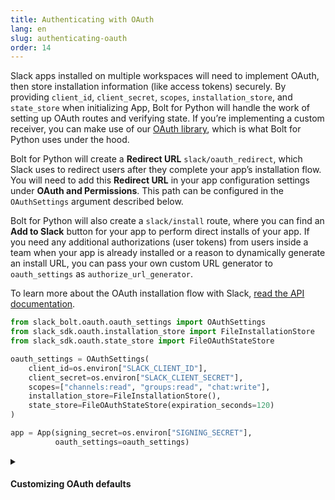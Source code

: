 ```yaml
---
title: Authenticating with OAuth
lang: en
slug: authenticating-oauth
order: 14
---
```


<div class="section-content">

Slack apps installed on multiple workspaces will need to implement OAuth, then store installation information (like access tokens) securely. By providing `client_id`, `client_secret`, `scopes`, `installation_store`, and `state_store` when initializing App, Bolt for Python will handle the work of setting up OAuth routes and verifying state. If you’re implementing a custom receiver, you can make use of our [OAuth library](https://slack.dev/python-slack-sdk/oauth/), which is what Bolt for Python uses under the hood.

Bolt for Python will create a **Redirect URL** `slack/oauth_redirect`, which Slack uses to redirect users after they complete your app’s installation flow. You will need to add this **Redirect URL** in your app configuration settings under **OAuth and Permissions**. This path can be configured in the `OAuthSettings` argument described below.

Bolt for Python will also create a `slack/install` route, where you can find an **Add to Slack** button for your app to perform direct installs of your app. If you need any additional authorizations (user tokens) from users inside a team when your app is already installed or a reason to dynamically generate an install URL, you can pass your own custom URL generator to `oauth_settings` as `authorize_url_generator`.

To learn more about the OAuth installation flow with Slack, [read the API documentation](https://api.slack.com/authentication/oauth-v2).

</div>

```python
from slack_bolt.oauth.oauth_settings import OAuthSettings
from slack_sdk.oauth.installation_store import FileInstallationStore
from slack_sdk.oauth.state_store import FileOAuthStateStore

oauth_settings = OAuthSettings(
    client_id=os.environ["SLACK_CLIENT_ID"],
    client_secret=os.environ["SLACK_CLIENT_SECRET"],
    scopes=["channels:read", "groups:read", "chat:write"],
    installation_store=FileInstallationStore(),
    state_store=FileOAuthStateStore(expiration_seconds=120)
)

app = App(signing_secret=os.environ["SIGNING_SECRET"],
          oauth_settings=oauth_settings)
```

<details class="secondary-wrapper">
<summary class="section-head" markdown="0">
<h4 class="section-head">Customizing OAuth defaults</h4>
</summary>

<div class="secondary-content" markdown="0">
You can override the default OAuth using `oauth_settings`, which can be passed in during the initialization of App. You can override the following:

- `install_path`: Override default path for "Add to Slack" button
- `redirect_uri`: Override default redirect url path
- `callback_options`: Provide custom success and failure pages at the end of the OAuth flow
- `state_store`: Provide a custom state store instead of using the built in `FileOAuthStateStore`
- `installation_store`: Provide a custom installation store instead of the built-in `FileInstallationStore`

</div>

```python
app = App(
    signing_secret=os.environ.get("SLACK_SIGNING_SECRET"),
    installation_store=FileInstallationStore(),
    oauth_settings=OAuthSettings(
        client_id=os.environ.get("SLACK_CLIENT_ID"),
        client_secret=os.environ.get("SLACK_CLIENT_SECRET"),
        scopes=["app_mentions:read", "channels:history", "im:history", "chat:write"],
        user_scopes=[],
        redirect_uri=None,
        install_path="/slack/install",
        redirect_uri_path="/slack/oauth_redirect",
        state_store=FileOAuthStateStore(expiration_seconds=600),
        callback_options=CallbackOptions(success=success,
                                         failure=failure),
    ),
)
```

</details>
